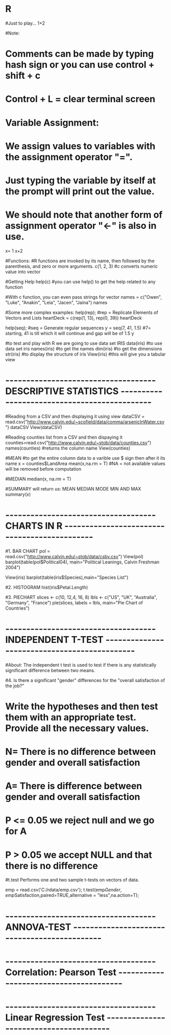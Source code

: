 # R 

#Just to play...
1+2 

#Note: 
# Comments can be made by typing hash sign or you can use control + shift + c
# Control + L = clear terminal screen

# Variable Assignment: 
# We assign values to variables with the assignment operator "=". 
# Just typing the variable by itself at the prompt will print out the value. 
# We should note that another form of assignment operator "<-" is also in use.

x= 1
x+2

#Functions:
#R functions are invoked by its name, then followed by the parenthesis, and zero or more arguments.
c(1, 2, 3) #c converts numeric value into vector 

#Getting Help
help(c) #you can use help() to get the help related to any function 

#With c function, you can even pass strings for vector 
names = c("Owen", "Luke", "Anakin", "Leia", "Jacen", "Jaina")
names

#Some more complex examples:
help(rep); #rep = Replicate Elements of Vectors and Lists
heartDeck = c(rep(1, 13), rep(0, 39))
heartDeck

help(seq); #seq = Generate regular sequences 
y = seq(7, 41, 1.5) #7= starting, 41 is till which it will continue and gap will be of 1.5
y

#to test and play with R we are going to use data set IRIS
data(iris) #to use data set iris 
names(iris) #to get the names 
dim(iris) #to get the dimensions 
str(iris) #to display the structure of iris
View(iris) #this will give you a tabular view 


# ------------------------------------ DESCRIPTIVE STATISTICS --------------------------------------------- #

#Reading from a CSV and then displaying it using view 
dataCSV = read.csv("http://www.calvin.edu/~scofield/data/comma/arsenicInWater.csv")
dataCSV
View(dataCSV)

#Reading counties list from a CSV and then dispaying it 
counties=read.csv("http://www.calvin.edu/~stob/data/counties.csv")
names(counties) #returns the column name 
View(counties)

#MEAN
#to get the entire column data to a varible use $ sign then after it its name 
x = counties$LandArea
mean(x,na.rm = T) #NA = not available values will be removed before computation 

#MEDIAN
median(x, na.rm = T)

#SUMMARY will return us: MEAN MEDIAN MODE MIN AND MAX 
summary(x)

# ------------------------------------ CHARTS IN R --------------------------------------------- #

#1. BAR CHART 
pol = read.csv("http://www.calvin.edu/~stob/data/csbv.csv")
View(pol)
barplot(table(pol$Political04), main="Political Leanings, Calvin Freshman 2004")

View(iris)
barplot(table(iris$Species),main="Species List")

#2. HISTOGRAM 
hist(iris$Petal.Length)

#3. PIECHART
slices <- c(10, 12,4, 16, 8)
lbls <- c("US", "UK", "Australia", "Germany", "France")
pie(slices, labels = lbls, main="Pie Chart of Countries")

# ------------------------------------ INDEPENDENT T-TEST --------------------------------------------- #

#About: The independent t test is used to test if there is any statistically significant difference between two means. 

#4.	Is there a significant "gender" differences for the "overall satisfaction of the job?"
# Write the hypotheses and then test them with an appropriate test. Provide all the necessary values.

# N= There is no difference between gender and overall satisfaction 
# A= There is difference between gender and overall satisfaction 

# P <= 0.05 we reject null and we go for A
# P > 0.05 we accept NULL and that there is no difference 

#t.test Performs one and two sample t-tests on vectors of data.

emp = read.csv('C:/rdata/emp.csv');
t.test(emp$Gender,emp$Satisfaction,paired=TRUE,alternative = "less",na.action=T);



# ------------------------------------ ANNOVA-TEST --------------------------------------------- #


# ------------------------------------ Correlation: Pearson Test --------------------------------------- #


# ------------------------------------ Linear Regression Test --------------------------------------- #
